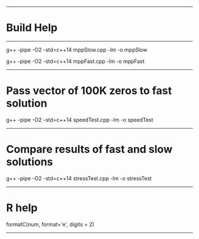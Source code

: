 
***

# Build Help

***

g++ -pipe -O2 -std=c++14 mppSlow.cpp -lm -o mppSlow

g++ -pipe -O2 -std=c++14 mppFast.cpp -lm -o mppFast

***

# Pass vector of 100K zeros to fast solution
g++ -pipe -O2 -std=c++14 speedTest.cpp -lm -o speedTest

***

# Compare results of fast and slow solutions
g++ -pipe -O2 -std=c++14 stressTest.cpp -lm -o stressTest

***

# R help
formatC(num, format='e', digits = 2)

***




